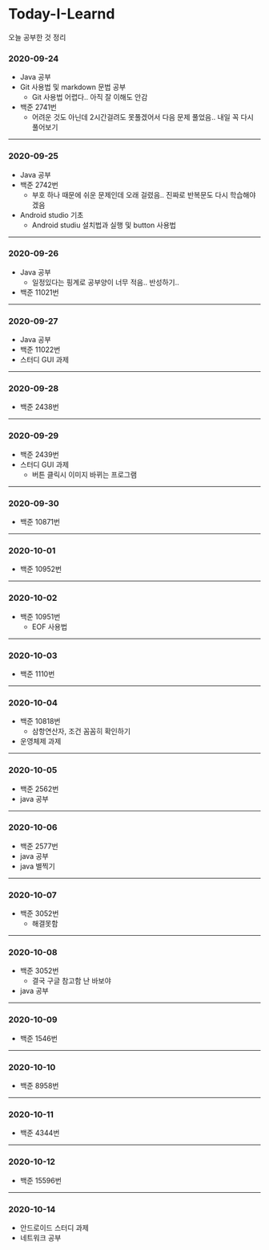 # Today-I-Learnd

오늘 공부한 것 정리

### 2020-09-24

- Java 공부
- Git 사용법 및 markdown 문법 공부
    * Git 사용법 어렵다.. 아직 잘 이해도 안감
- 백준 2741번
    * 어려운 것도 아닌데 2시간걸려도 못풀겠어서 다음 문제 풀었음.. 내일 꼭 다시 풀어보기
***
### 2020-09-25
- Java 공부
- 백준 2742번
    * 부호 하나 때문에 쉬운 문제인데 오래 걸렸음.. 진짜로 반복문도 다시 학습해야겠음
- Android studio 기초
    * Android studiu 설치법과 실행 및 button 사용법
***
### 2020-09-26
- Java 공부
    * 일정있다는 핑계로 공부양이 너무 적음.. 반성하기..
- 백준 11021번
***
### 2020-09-27
- Java 공부
- 백준 11022번
- 스터디 GUI 과제
***
### 2020-09-28
- 백준 2438번
***
### 2020-09-29
- 백준 2439번
- 스터디 GUI 과제
    * 버튼 클릭시 이미지 바뀌는 프로그램
***
### 2020-09-30
- 백준 10871번
***
### 2020-10-01
- 백준 10952번
***
### 2020-10-02
- 백준 10951번
    * EOF 사용법
***
### 2020-10-03
- 백준 1110번
***
### 2020-10-04
- 백준 10818번
    * 삼항연산자, 조건 꼼꼼히 확인하기
- 운영체제 과제
***
### 2020-10-05
- 백준 2562번
- java 공부
***
### 2020-10-06
- 백준 2577번
- java 공부
- java 별찍기
***
### 2020-10-07
- 백준 3052번
   * 해결못함 
***
### 2020-10-08
- 백준 3052번
   * 결국 구글 참고함 난 바보야
- java 공부
***
### 2020-10-09
- 백준 1546번
***
### 2020-10-10
- 백준 8958번
***
### 2020-10-11
- 백준 4344번
***
### 2020-10-12
- 백준 15596번
***
### 2020-10-14
- 안드로이드 스터디 과제
- 네트워크 공부
